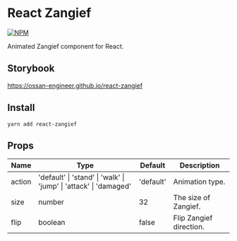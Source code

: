 # React Zangief

[![NPM](https://img.shields.io/npm/v/react-zangief.svg)](https://www.npmjs.com/package/react-zangief)

Animated Zangief component for React.

## Storybook

https://ossan-engineer.github.io/react-zangief

## Install

`yarn add react-zangief`

## Props

| Name   | Type                                                              | Default   | Description             |
| ------ | ----------------------------------------------------------------- | --------- | ----------------------- |
| action | 'default' \| 'stand' \| 'walk' \| 'jump' \| 'attack' \| 'damaged' | 'default' | Animation type.         |
| size   | number                                                            | 32        | The size of Zangief.    |
| flip   | boolean                                                           | false     | Flip Zangief direction. |
